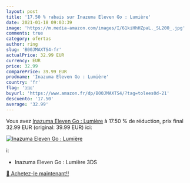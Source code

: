 ```yaml
---
layout: post
title: '17.50 % rabais sur Inazuma Eleven Go : Lumière'
date: 2021-01-18 09:03:39
image: 'https://m.media-amazon.com/images/I/61kiHhHZpaL._SL200_.jpg'
comments: true
category: ofertas
author: ring
slug: 'B00JMAXTS4-fr'
actualPrice: 32.99 EUR
currency: EUR
price: 32.99
comparePrice: 39.99 EUR
prodname: 'Inazuma Eleven Go : Lumière'
country: 'fr'
flag: '🇫🇷'
buyurl: 'https://www.amazon.fr/dp/B00JMAXTS4/?tag=tolees0d-21'
descuento: '17.50'
average: '32.99'
---
```


Vous avez [Inazuma Eleven Go : Lumière](https://www.amazon.fr/dp/B00JMAXTS4/?tag=tolees0d-21)  à  17.50 % de réduction, prix final  32.99 EUR (original: 39.99 EUR) ici:

[![Inazuma Eleven Go : Lumière](https://m.media-amazon.com/images/I/61kiHhHZpaL._SL200_.jpg)](https://www.amazon.fr/dp/B00JMAXTS4/?tag=tolees0d-21)

ℹ️:

- Inazuma Eleven Go : Lumière 3DS

[🛒 Achetez-le maintenant!!](https://www.amazon.fr/dp/B00JMAXTS4/?tag=tolees0d-21)
